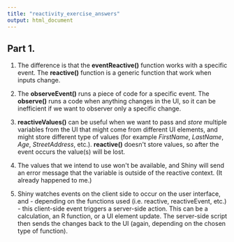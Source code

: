 ```yaml
---
title: "reactivity_exercise_answers"
output: html_document
---
```


## Part 1.
1. The difference is that the **eventReactive()** function works with a specific event. The **reactive()** function is a generic function that work when inputs change.

2. The **observeEvent()** runs a piece of code for a specific event. The **observe()** runs a code when anything changes in the UI, so it can be inefficient if we want to observer only a specific change.

3. **reactiveValues()** can be useful when we want to pass and *store* multiple variables from the UI that might come from different UI elements, and might store different type of values (for example *FirstName*, *LastName*, *Age*, *StreetAddress*, etc.).
   **reactive()** doesn't store values, so after the event occurs the value(s) will be lost.

4. The values that we intend to use won't be available, and Shiny will send an error message that the variable is outside of the reactive context. (It already happened to me.)

5. Shiny watches events on the client side to occur on the user interface, and - depending on the functions used (i.e. reactive, reactiveEvent, etc.) - this client-side event triggers a server-side action. This can be a calculation, an R function, or a UI element update. The server-side script then sends the changes back to the UI (again, depending on the chosen type of function).


